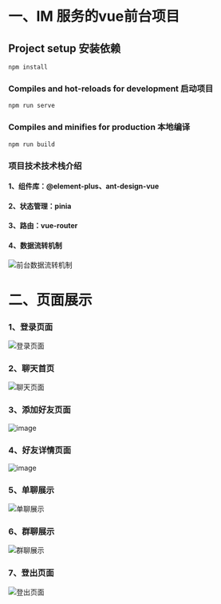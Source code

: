 # 一、IM 服务的vue前台项目

## Project setup 安装依赖
```
npm install
```

### Compiles and hot-reloads for development 启动项目
```
npm run serve
```

### Compiles and minifies for production 本地编译
```
npm run build
```


### 项目技术技术栈介绍
#### 1、组件库：@element-plus、ant-design-vue
#### 2、状态管理：pinia
#### 3、路由：vue-router
#### 4、数据流转机制
![前台数据流转机制](https://github.com/user-attachments/assets/963af3fc-7369-4698-9c93-2ab3d4260e5b)

# 二、页面展示
### 1、登录页面
![登录页面](https://github.com/user-attachments/assets/b87d0d1c-2809-415f-9f7d-4a35a6c29025)
### 2、聊天首页
![聊天页面](https://github.com/user-attachments/assets/e5325ee7-3309-4bd1-ab1c-44e3048bc69f)
### 3、添加好友页面
![image](https://github.com/user-attachments/assets/a21ba3c0-d3a9-4013-a460-a1fa9d881bbf)
### 4、好友详情页面
![image](https://github.com/user-attachments/assets/9c0ae696-ea16-4d91-9eaa-cd53879f0175)
### 5、单聊展示
![单聊展示](https://github.com/user-attachments/assets/1b9ef42c-b37b-49ba-91bc-3a2d9a6e550d)
### 6、群聊展示
![群聊展示](https://github.com/user-attachments/assets/25e011db-b2ca-4bc5-b444-c7e1d81afbf6)
### 7、登出页面
![登出页面](https://github.com/user-attachments/assets/aef6d0c7-ad26-402a-a56d-31a4fb051cc4)


